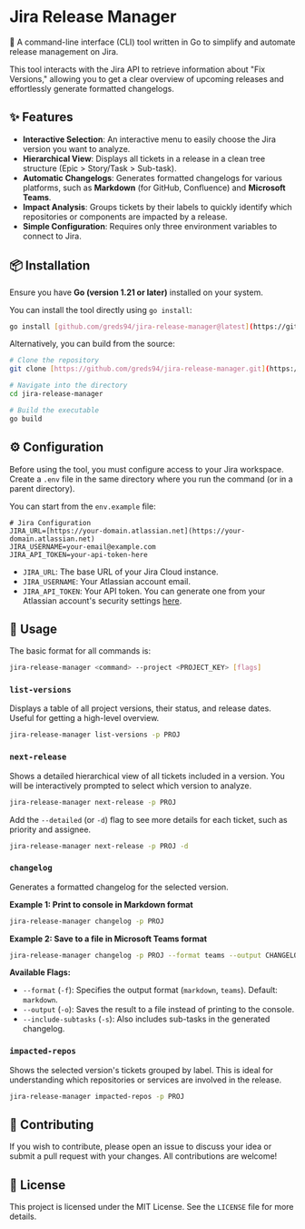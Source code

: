 # Jira Release Manager

🚀 A command-line interface (CLI) tool written in Go to simplify and automate release management on Jira.

This tool interacts with the Jira API to retrieve information about "Fix Versions," allowing you to get a clear overview of upcoming releases and effortlessly generate formatted changelogs.

## ✨ Features

* **Interactive Selection**: An interactive menu to easily choose the Jira version you want to analyze.
* **Hierarchical View**: Displays all tickets in a release in a clean tree structure (Epic > Story/Task > Sub-task).
* **Automatic Changelogs**: Generates formatted changelogs for various platforms, such as **Markdown** (for GitHub, Confluence) and **Microsoft Teams**.
* **Impact Analysis**: Groups tickets by their labels to quickly identify which repositories or components are impacted by a release.
* **Simple Configuration**: Requires only three environment variables to connect to Jira.

## 📦 Installation

Ensure you have **Go (version 1.21 or later)** installed on your system.

You can install the tool directly using `go install`:
```sh
go install [github.com/greds94/jira-release-manager@latest](https://github.com/greds94/jira-release-manager@latest)
```

Alternatively, you can build from the source:
```sh
# Clone the repository
git clone [https://github.com/greds94/jira-release-manager.git](https://github.com/greds94/jira-release-manager.git)

# Navigate into the directory
cd jira-release-manager

# Build the executable
go build
```

## ⚙️ Configuration

Before using the tool, you must configure access to your Jira workspace. Create a `.env` file in the same directory where you run the command (or in a parent directory).

You can start from the `env.example` file:
```env
# Jira Configuration
JIRA_URL=[https://your-domain.atlassian.net](https://your-domain.atlassian.net)
JIRA_USERNAME=your-email@example.com
JIRA_API_TOKEN=your-api-token-here
```

* `JIRA_URL`: The base URL of your Jira Cloud instance.
* `JIRA_USERNAME`: Your Atlassian account email.
* `JIRA_API_TOKEN`: Your API token. You can generate one from your Atlassian account's security settings [here](https://id.atlassian.com/manage-profile/security/api-tokens).

## 🚀 Usage

The basic format for all commands is:
```sh
jira-release-manager <command> --project <PROJECT_KEY> [flags]
```

### `list-versions`

Displays a table of all project versions, their status, and release dates. Useful for getting a high-level overview.

```sh
jira-release-manager list-versions -p PROJ
```

### `next-release`

Shows a detailed hierarchical view of all tickets included in a version. You will be interactively prompted to select which version to analyze.

```sh
jira-release-manager next-release -p PROJ
```

Add the `--detailed` (or `-d`) flag to see more details for each ticket, such as priority and assignee.

```sh
jira-release-manager next-release -p PROJ -d
```

### `changelog`

Generates a formatted changelog for the selected version.

**Example 1: Print to console in Markdown format**
```sh
jira-release-manager changelog -p PROJ
```

**Example 2: Save to a file in Microsoft Teams format**
```sh
jira-release-manager changelog -p PROJ --format teams --output CHANGELOG.md
```

**Available Flags:**
* `--format` (`-f`): Specifies the output format (`markdown`, `teams`). Default: `markdown`.
* `--output` (`-o`): Saves the result to a file instead of printing to the console.
* `--include-subtasks` (`-s`): Also includes sub-tasks in the generated changelog.

### `impacted-repos`

Shows the selected version's tickets grouped by label. This is ideal for understanding which repositories or services are involved in the release.

```sh
jira-release-manager impacted-repos -p PROJ
```

## 🤝 Contributing

If you wish to contribute, please open an issue to discuss your idea or submit a pull request with your changes. All contributions are welcome!

## 📄 License

This project is licensed under the MIT License. See the `LICENSE` file for more details.